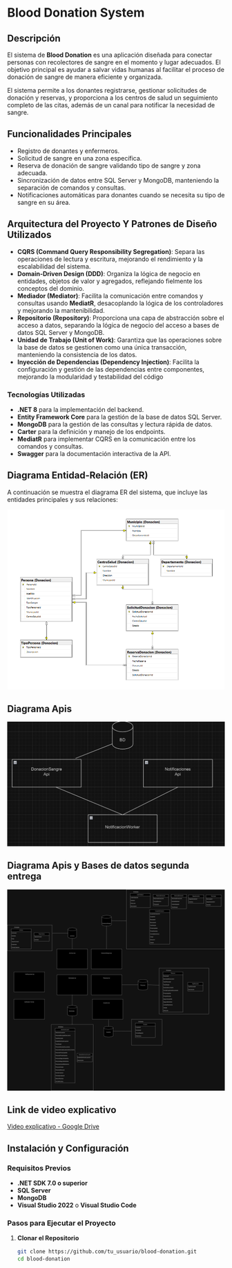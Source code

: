 # Blood Donation System

## Descripción

El sistema de **Blood Donation** es una aplicación diseñada para conectar personas con recolectores de sangre en el momento y lugar adecuados. El objetivo principal es ayudar a salvar vidas humanas al facilitar el proceso de donación de sangre de manera eficiente y organizada. 

El sistema permite a los donantes registrarse, gestionar solicitudes de donación y reservas, y proporciona a los centros de salud un seguimiento completo de las citas, además de un canal para notificar la necesidad de sangre.

## Funcionalidades Principales

- Registro de donantes y enfermeros.
- Solicitud de sangre en una zona específica.
- Reserva de donación de sangre validando tipo de sangre y zona adecuada.
- Sincronización de datos entre SQL Server y MongoDB, manteniendo la separación de comandos y consultas.
- Notificaciones automáticas para donantes cuando se necesita su tipo de sangre en su área.

## Arquitectura del Proyecto Y Patrones de Diseño Utilizados

- **CQRS (Command Query Responsibility Segregation)**: Separa las operaciones de lectura y escritura, mejorando el rendimiento y la escalabilidad del sistema.
- **Domain-Driven Design (DDD)**: Organiza la lógica de negocio en entidades, objetos de valor y agregados, reflejando fielmente los conceptos del dominio.
- **Mediador (Mediator)**: Facilita la comunicación entre comandos y consultas usando **MediatR**, desacoplando la lógica de los controladores y mejorando la mantenibilidad.
- **Repositorio (Repository)**: Proporciona una capa de abstracción sobre el acceso a datos, separando la lógica de negocio del acceso a bases de datos SQL Server y MongoDB.
- **Unidad de Trabajo (Unit of Work)**: Garantiza que las operaciones sobre la base de datos se gestionen como una única transacción, manteniendo la consistencia de los datos.
- **Inyección de Dependencias (Dependency Injection)**: Facilita la configuración y gestión de las dependencias entre componentes, mejorando la modularidad y testabilidad del código

### Tecnologías Utilizadas

- **.NET 8** para la implementación del backend.
- **Entity Framework Core** para la gestión de la base de datos SQL Server.
- **MongoDB** para la gestión de las consultas y lectura rápida de datos.
- **Carter** para la definición y manejo de los endpoints.
- **MediatR** para implementar CQRS en la comunicación entre los comandos y consultas.
- **Swagger** para la documentación interactiva de la API.

## Diagrama Entidad-Relación (ER)

A continuación se muestra el diagrama ER del sistema, que incluye las entidades principales y sus relaciones:

![Diagrama ER](bloodDonationDiagram.png) <!-- Reemplaza con la ruta correcta de la imagen en tu repositorio -->

## Diagrama Apis

![Diagrama ER](DiagramaBloodApis.png)

## Diagrama Apis y Bases de datos segunda entrega

![Diagrama ER](BloodDonationV2.png)

## Link de video explicativo

[Video explicativo - Google Drive](https://drive.google.com/file/d/14qMPHiIEc0VqOaYUGYfJuwdCTKf5WOEj/view?usp=drive_link)

## Instalación y Configuración

### Requisitos Previos

- **.NET SDK 7.0 o superior**
- **SQL Server**
- **MongoDB**
- **Visual Studio 2022** o **Visual Studio Code**

### Pasos para Ejecutar el Proyecto

1. **Clonar el Repositorio**

   ```bash
   git clone https://github.com/tu_usuario/blood-donation.git
   cd blood-donation
